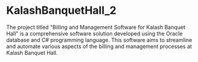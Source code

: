 # KalashBanquetHall_2
The project titled "Billing and Management Software for Kalash Banquet Hall" is a comprehensive software solution developed using the Oracle database and C# programming language. This software aims to streamline and automate various aspects of the billing and management processes at Kalash Banquet Hall. 
